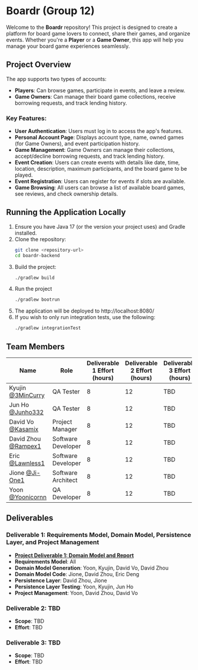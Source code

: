 # Boardr (Group 12)

Welcome to the **Boardr** repository! This project is designed to create a platform for board game lovers to connect, share their games, and organize events. Whether you're a **Player** or a **Game Owner**, this app will help you manage your board game experiences seamlessly.

## Project Overview

The app supports two types of accounts:
- **Players**: Can browse games, participate in events, and leave a review.
- **Game Owners**: Can manage their board game collections, receive borrowing requests, and track lending history.

### Key Features:
- **User Authentication**: Users must log in to access the app's features.
- **Personal Account Page**: Displays account type, name, owned games (for Game Owners), and event participation history.
- **Game Management**: Game Owners can manage their collections, accept/decline borrowing requests, and track lending history.
- **Event Creation**: Users can create events with details like date, time, location, description, maximum participants, and the board game to be played.
- **Event Registration**: Users can register for events if slots are available.
- **Game Browsing**: All users can browse a list of available board games, see reviews, and check ownership details.

## Running the Application Locally
1. Ensure you have Java 17 (or the version your project uses) and Gradle installed.
2. Clone the repository:
   ```bash
   git clone <repository-url>
   cd boardr-backend
3. Build the project:
   ```bash
   ./gradlew build
4. Run the project
   ```bash
   ./gradlew bootrun
5. The application will be deployed to http://localhost:8080/
6. If you wish to only run integration tests, use the following:
   ```bash
   ./gradlew integrationTest

## Team Members

| Name                                              | Role                           | Deliverable 1 Effort (hours) | Deliverable 2 Effort (hours) | Deliverable 3 Effort (hours) | Total Effort (hours) |
|---------------------------------------------------|--------------------------------|------------------------------|------------------------------|------------------------------|----------------------|
| Kyujin [@3MinCurry](https://github.com/3MinCurry) | QA Tester                      | 8                          | 12                           | TBD                          | TBD                  |
| Jun Ho [@Junho332](https://github.com/Junho322)   | QA Tester                      | 8                          | 12                           | TBD                          | TBD                  |
| David Vo [@Kasamix](https://github.com/Kasamix)   | Project Manager                | 8                          | 12                           | TBD                          | TBD                  |
| David Zhou [@Rampex1](https://github.com/Rampex1) | Software Developer             | 8                          | 12                           | TBD                          | TBD                  |
| Eric [@Lawnless1](https://github.com/Lawnless1)   | Software Developer             | 8                          | 12                           | TBD                          | TBD                  |
| Jione [@Ji-One1](https://github.com/Ji-One1)      | Software Architect             | 8                          | 12                           | TBD                          | TBD                  |
| Yoon [@Yoonicornn](https://github.com/Yoonicornn) | QA Developer                   | 8                          | 12                           | TBD                          | TBD                  |

## Deliverables

### Deliverable 1: Requirements Model, Domain Model, Persistence Layer, and Project Management
- **[Project Deliverable 1: Domain Model and Report](https://github.com/McGill-ECSE321-Winter2025/project-group-12/wiki/Deliverable-1-Report)**
- **Requirements Model**: All
- **Domain Model Generation**: Yoon, Kyujin, David Vo, David Zhou
- **Domain Model Code**: Jione, David Zhou, Eric Deng
- **Persistence Layer**: David Zhou, Jione
- **Persistence Layer Testing**: Yoon, Kyujin, Jun Ho
- **Project Management**: Yoon, David Zhou, David Vo

### Deliverable 2: TBD
- **Scope**: TBD
- **Effort**: TBD

### Deliverable 3: TBD
- **Scope**: TBD
- **Effort**: TBD


